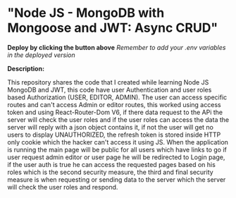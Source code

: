 # "Node JS - MongoDB with Mongoose and JWT: Async CRUD"

**Deploy by clicking the button above**
_Remember to add your .env variables in the deployed version_

**Description:**

This repository shares the code that I created while learning Node JS MongoDB and JWT, this code have user Authentication and user roles based Authorization (USER, EDITOR, ADMIN). The user can access specific routes and can't access Admin or editor routes, this worked using access token and using React-Router-Dom V6, if there data request to the APi the server will check the user roles and if the user roles can access the data the server will reply with a json object contains it, if not the user will get no users to display UNAUTHORIZED, the refresh token is stored inside HTTP only cookie which the hacker can't access it using JS.
When the application is running the main page will be public for all users which have links to go if user request admin editor or user page he will be redirected to Login page, if the user auth is true he can access the requested pages based on his roles which is the second security measure, the third and final security measure is when requesting or sending data to the server which the server will check the user roles and respond.
